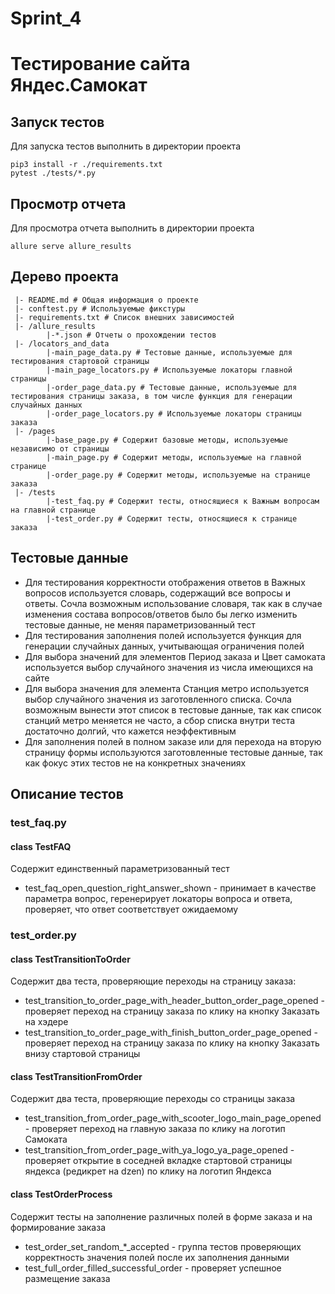# Sprint_4
# Тестирование сайта Яндес.Самокат

## Запуск тестов
Для запуска тестов выполнить в директории проекта
````
pip3 install -r ./requirements.txt
pytest ./tests/*.py
````
## Просмотр отчета
Для просмотра отчета выполнить в директории проекта
````
allure serve allure_results
````

## Дерево проекта

     |- README.md # Общая информация о проекте
     |- conftest.py # Используемые фикстуры
     |- requirements.txt # Список внешних зависимостей
     |- /allure_results
            |-*.json # Отчеты о прохождении тестов
     |- /locators_and_data
            |-main_page_data.py # Тестовые данные, используемые для тестирования стартовой страницы
            |-main_page_locators.py # Используемые локаторы главной страницы
            |-order_page_data.py # Тестовые данные, используемые для тестирования страницы заказа, в том числе функция для генерации случайных данных
            |-order_page_locators.py # Используемые локаторы страницы заказа
     |- /pages
            |-base_page.py # Содержит базовые методы, используемые независимо от страницы
            |-main_page.py # Содержит методы, используемые на главной странице
            |-order_page.py # Содержит методы, используемые на странице заказа
     |- /tests
            |-test_faq.py # Содержит тесты, относящиеся к Важным вопросам на главной странице
            |-test_order.py # Содержит тесты, относящиеся к странице заказа


## Тестовые данные
* Для тестирования корректности отображения ответов в Важных вопросов используется словарь, содержащий все вопросы и ответы. Сочла возможным использование словаря, так как в случае изменения состава вопросов/ответов было бы легко изменить тестовые данные, не меняя параметризованный тест
* Для тестирования заполнения полей используется функция для генерации случайных данных, учитывающая ограничения полей
* Для выбора значений для элементов Период заказа и Цвет самоката используется выбор случайного значения из числа имеющихся на сайте
* Для выбора значения для элемента Станция метро используется выбор случайного значения из заготовленного списка. Сочла возможным вынести этот список в тестовые данные, так как список станций метро меняется не часто, а сбор списка внутри теста достаточно долгий, что кажется неэффективным
* Для заполнения полей в полном заказе или для перехода на вторую страницу формы используются заготовленные тестовые данные, так как фокус этих тестов не на конкретных значениях

## Описание тестов
###  test_faq.py
#### class TestFAQ
Содержит единственный параметризованный тест
* test_faq_open_question_right_answer_shown - принимает в качестве параметра вопрос, геренерирует локаторы вопроса и ответа, проверяет, что ответ соответствует ожидаемому

###  test_order.py
#### class TestTransitionToOrder
Содержит два теста, проверяющие переходы на страницу заказа:
* test_transition_to_order_page_with_header_button_order_page_opened - проверяет переход на страницу заказа по клику на кнопку Заказать на хэдере
* test_transition_to_order_page_with_finish_button_order_page_opened - проверяет переход на страницу заказа по клику на кнопку Заказать внизу стартовой страницы

#### class TestTransitionFromOrder
Содержит два теста, проверяющие переходы со страницы заказа
* test_transition_from_order_page_with_scooter_logo_main_page_opened - проверяет переход на главную заказа по клику на логотип Самоката
* test_transition_from_order_page_with_ya_logo_ya_page_opened - проверяет открытие в соседней вкладке стартовой страницы яндекса (редикрет на dzen) по клику на логотип Яндекса

#### class TestOrderProcess
Содержит тесты на заполнение различных полей в форме заказа и на формирование заказа
* test_order_set_random_*_accepted - группа тестов проверяющих корректность значения полей после их заполнения данными
* test_full_order_filled_successful_order - проверяет успешное размещение заказа

